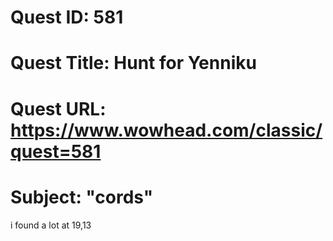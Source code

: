 # Quest ID: 581
# Quest Title: Hunt for Yenniku
# Quest URL: https://www.wowhead.com/classic/quest=581
# Subject: "cords"
i found a lot at 19,13